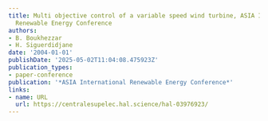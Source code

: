```yaml
---
title: Multi objective control of a variable speed wind turbine, ASIA International
  Renewable Energy Conference
authors:
- B. Boukhezzar
- H. Siguerdidjane
date: '2004-01-01'
publishDate: '2025-05-02T11:04:08.475923Z'
publication_types:
- paper-conference
publication: '*ASIA International Renewable Energy Conference*'
links:
- name: URL
  url: https://centralesupelec.hal.science/hal-03976923/
---
```

